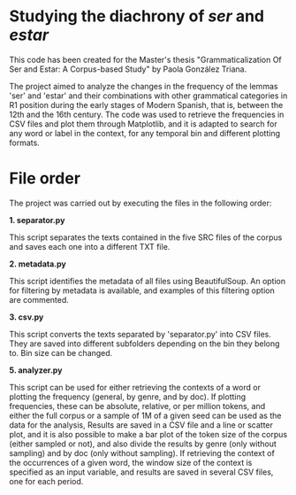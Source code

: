 # Studying the diachrony of *ser* and *estar*
This code has been created for the Master's thesis "Grammaticalization Of Ser and Estar: A Corpus-based Study" by Paola González Triana.

The project aimed to analyze the changes in the frequency of the lemmas 'ser' and 'estar' and their combinations with other grammatical categories in R1 position during the early stages of Modern Spanish, that is, between the 12th and the 16th century. The code was used to retrieve the frequencies in CSV files and plot them through Matplotlib, and it is adapted to search for any word or label in the context, for any temporal bin and different plotting formats.

# File order

The project was carried out by executing the files in the following order:

__1. separator.py__

This script separates the texts contained in the five SRC files of the corpus and saves each one into a different TXT file.

__2. metadata.py__

This script identifies the metadata of all files using BeautifulSoup. An option for filtering by metadata is available, and examples of this filtering option are commented.

__3. csv.py__

This script converts the texts separated by 'separator.py' into CSV files. They are saved into different subfolders depending on the bin they belong to. Bin size can be changed.

__5. analyzer.py__

This script can be used for either retrieving the contexts of a word or plotting the frequency (general, by genre, and by doc). If plotting frequencies, these can be absolute, relative, or per million tokens, and either the full corpus or a sample of 1M of a given seed can be used as the data for the analysis, Results are saved in a CSV file and a line or scatter plot, and it is also possible to make a bar plot of the token size of the corpus (either sampled or not), and also divide the results by genre (only without sampling) and by doc (only without sampling). If retrieving the context of the occurrences of a given word, the window size of the context is specified as an input variable, and results are saved in several CSV files, one for each period.
